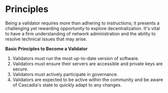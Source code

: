 # Principles

Being a validator requires more than adhering to instructions; it presents a challenging yet rewarding opportunity to explore decentralization.  It's vital to have a firm understanding of network administration and the ability to resolve technical issues that may arise.



**Basic Principles to Become a Validator**

1. Validators must run the most up-to-date version of software.
2. Validators must ensure their servers are accessible and private keys are secure.
3. Validators must actively participate in governance.
4. Validators are expected to be active within the community and be aware of Cascadia's state to quickly adapt to any changes.

